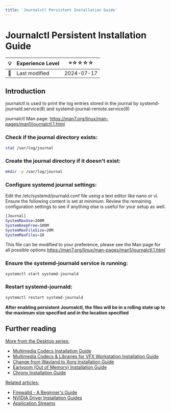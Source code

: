```yaml
---
title: 'Journalctl Persistent Installation Guide'
---
```


# Journalctl Persistent Installation Guide

| 💡 | Experience Level  | ⭐☆☆☆☆ |
|--- | --------- | --------|
| 📆 | Last modified | 2024-07-17 |


## Introduction

journalctl is used to print the log entries stored in the journal by systemd-journald.service(8) and systemd-journal-remote.service(8)

journalctl Man page: https://man7.org/linux/man-pages/man1/journalctl.1.html

### Check if the journal directory exists:
```bash
stat /var/log/journal
```

### Create the journal directory if it doesn't exist:
```bash
mkdir -p /var/log/journal
```

### Configure systemd journal settings:

Edit the /etc/systemd/journald.conf file using a text editor like nano or vi. Ensure the following content is set at minimum. Review the remaining configuration settings to see if anything else is useful for your setup as well.

```bash
[Journal]
SystemMaxUse=200M
SystemKeepFree=100M
SystemMaxFileSize=20M
SystemMaxFiles=10
```

This file can be modified to your preference, please see the Man page for all possible options 
https://man7.org/linux/man-pages/man1/journalctl.1.html

### Ensure the systemd-journald service is running:
```bash
systemctl start systemd-journald
```

### Restart systemd-journald:
```bash
systemctl restart systemd-journald
```
**After enabling persistent Journalctl, the files will be in a rolling state up to the maximum size specified and in the location specified**

## Further reading

<u>More from the Desktop series:</u>

- [Multimedia Codecs Installation Guide](desktopseries01) 
- [Multimedia Codecs & Libraries for VFX Workstation Installation Guide](desktopseries02)
- [Change from Wayland to Xorg Installation Guide](desktopseries03)
- [Earlyoom (Out of Memory) Installation Guide](desktopseries04)
- [Chrony Installation Guide](desktopseries06)

<u>Related articles:</u>

- [Firewalld - A Beginner's Guide](../system/SystemSeriesA02)
- [NVIDIA Driver Installation Guides](/series/nvidia/)   
- [Application Streams](../system/SystemSeriesA01)